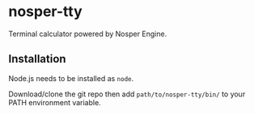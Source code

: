# nosper-tty

Terminal calculator powered by Nosper Engine.

## Installation

Node.js needs to be installed as `node`.

Download/clone the git repo then add `path/to/nosper-tty/bin/` to your PATH environment variable.
